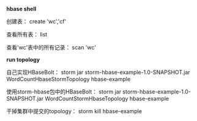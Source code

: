 **hbase shell**

创建表：
create 'wc','cf'

查看所有表：
list

查看'wc'表中的所有记录：
scan 'wc'

**run topology**

自己实现HBaseBolt：
storm jar storm-hbase-example-1.0-SNAPSHOT.jar WordCountHbaseStormTopology hbase-example

使用storm-hbase包中的HBaseBolt：
storm jar storm-hbase-example-1.0-SNAPSHOT.jar WordCountStormHbaseTopology hbase-example

干掉集群中提交的topology：
storm kill hbase-example